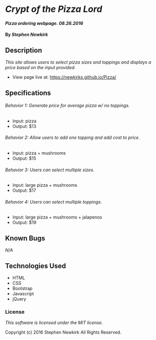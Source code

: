 # _Crypt of the Pizza Lord_

#### _Pizza ordering webpage. 08.26.2016_

#### By _**Stephen Newkirk**_

## Description

_This site allows users to select pizza sizes and toppings and displays a price based on the input provided._

* View page live at: https://newkirks.github.io/Pizza/

## Specifications

###### Behavior 1: Generate price for average pizza w/ no toppings.
* Input: pizza
* Output: $13

###### Behavior 2: Allow users to add one topping and add cost to price.
* Input: pizza + mushrooms
* Output: $15

###### Behavior 3: Users can select multiple sizes.
* Input:  large pizza + mushrooms
* Output: $17

###### Behavior 4: Users can select multiple toppings.
* Input:  large pizza + mushrooms + jalapenos
* Output: $19


## Known Bugs

_N/A_

## Technologies Used

* HTML
* CSS
* Bootstrap
* Javascript
* jQuery

### License

_This software is licensed under the MIT license._

Copyright (c) 2016 Stephen Newkirk All Rights Reserved.
